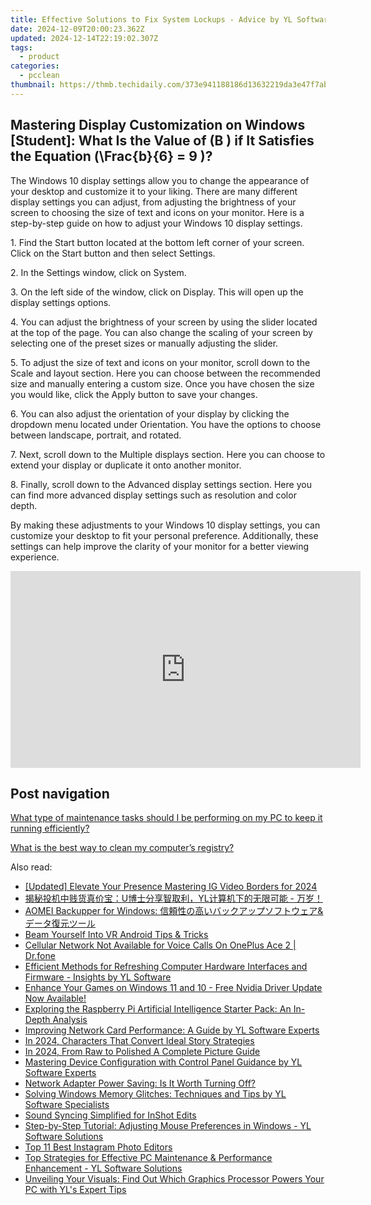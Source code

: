 ```yaml
---
title: Effective Solutions to Fix System Lockups - Advice by YL Software Experts
date: 2024-12-09T20:00:23.362Z
updated: 2024-12-14T22:19:02.307Z
tags:
  - product
categories:
  - pcclean
thumbnail: https://thmb.techidaily.com/373e941188186d13632219da3e47f7abbbca0219b54bda87cf17f37c772479ac.JPG
---
```


## Mastering Display Customization on Windows [Student]: What Is the Value of \(B \) if It Satisfies the Equation \(\Frac{b}{6} = 9 \)?

The Windows 10 display settings allow you to change the appearance of your desktop and customize it to your liking. There are many different display settings you can adjust, from adjusting the brightness of your screen to choosing the size of text and icons on your monitor. Here is a step-by-step guide on how to adjust your Windows 10 display settings. 

1\. Find the Start button located at the bottom left corner of your screen. Click on the Start button and then select Settings.

2\. In the Settings window, click on System.

3\. On the left side of the window, click on Display. This will open up the display settings options. 

4\. You can adjust the brightness of your screen by using the slider located at the top of the page. You can also change the scaling of your screen by selecting one of the preset sizes or manually adjusting the slider.

5\. To adjust the size of text and icons on your monitor, scroll down to the Scale and layout section. Here you can choose between the recommended size and manually entering a custom size. Once you have chosen the size you would like, click the Apply button to save your changes.

6\. You can also adjust the orientation of your display by clicking the dropdown menu located under Orientation. You have the options to choose between landscape, portrait, and rotated.

7\. Next, scroll down to the Multiple displays section. Here you can choose to extend your display or duplicate it onto another monitor.

8\. Finally, scroll down to the Advanced display settings section. Here you can find more advanced display settings such as resolution and color depth. 

By making these adjustments to your Windows 10 display settings, you can customize your desktop to fit your personal preference. Additionally, these settings can help improve the clarity of your monitor for a better viewing experience.

<!-- affiliate ads begin -->
<iframe width="560" height="315" src="https://www.youtube.com/embed/LW6wNx3XAj8?si=VaIuFIIx8MM_RhUR" title="YouTube video player" frameborder="0" allow="accelerometer; autoplay; clipboard-write; encrypted-media; gyroscope; picture-in-picture; web-share" referrerpolicy="strict-origin-when-cross-origin" allowfullscreen></iframe>
<!-- affiliate ads end -->

## Post navigation

[What type of maintenance tasks should I be performing on my PC to keep it running efficiently?](https://tools.techidaily.com/pcclean/products/)

[What is the best way to clean my computer’s registry?](https://tools.techidaily.com/pcclean/products/)

<ins class="adsbygoogle"
     style="display:block"
     data-ad-format="autorelaxed"
     data-ad-client="ca-pub-7571918770474297"
     data-ad-slot="1223367746"></ins>

<ins class="adsbygoogle"
     style="display:block"
     data-ad-client="ca-pub-7571918770474297"
     data-ad-slot="8358498916"
     data-ad-format="auto"
     data-full-width-responsive="true"></ins>

<span class="atpl-alsoreadstyle">Also read:</span>
<div><ul>
<li><a href="https://instagram-video-recordings.techidaily.com/updated-elevate-your-presence-mastering-ig-video-borders-for-2024/"><u>[Updated] Elevate Your Presence Mastering IG Video Borders for 2024</u></a></li>
<li><a href="https://win-updates.techidaily.com/uyl/"><u>揭秘投机中贱货真价宝：U博士分享智取利，YL计算机下的无限可能 - 万岁！</u></a></li>
<li><a href="https://solve-info.techidaily.com/aomei-backupper-for-windows-and/"><u>AOMEI Backupper for Windows: 信頼性の高いバックアップソフトウェア&データ復元ツール</u></a></li>
<li><a href="https://extra-information.techidaily.com/beam-yourself-into-vr-android-tips-and-tricks/"><u>Beam Yourself Into VR Android Tips & Tricks</u></a></li>
<li><a href="https://howto.techidaily.com/cellular-network-not-available-for-voice-calls-on-oneplus-ace-2-drfone-by-drfone-fix-android-problems-fix-android-problems/"><u>Cellular Network Not Available for Voice Calls On OnePlus Ace 2 | Dr.fone</u></a></li>
<li><a href="https://win-updates.techidaily.com/efficient-methods-for-refreshing-computer-hardware-interfaces-and-firmware-insights-by-yl-software/"><u>Efficient Methods for Refreshing Computer Hardware Interfaces and Firmware - Insights by YL Software</u></a></li>
<li><a href="https://driver-download.techidaily.com/enhance-your-games-on-windows-11-and-10-free-nvidia-driver-update-now-available/"><u>Enhance Your Games on Windows 11 and 10 - Free Nvidia Driver Update Now Available!</u></a></li>
<li><a href="https://hardware-reviews.techidaily.com/exploring-the-raspberry-pi-artificial-intelligence-starter-pack-an-in-depth-analysis/"><u>Exploring the Raspberry Pi Artificial Intelligence Starter Pack: An In-Depth Analysis</u></a></li>
<li><a href="https://win-updates.techidaily.com/improving-network-card-performance-a-guide-by-yl-software-experts/"><u>Improving Network Card Performance: A Guide by YL Software Experts</u></a></li>
<li><a href="https://youtube-docs.techidaily.com/24-characters-that-convert-ideal-story-strategies/"><u>In 2024, Characters That Convert Ideal Story Strategies</u></a></li>
<li><a href="https://fox-info.techidaily.com/in-2024-from-raw-to-polished-a-complete-picture-guide/"><u>In 2024, From Raw to Polished A Complete Picture Guide</u></a></li>
<li><a href="https://win-updates.techidaily.com/mastering-device-configuration-with-control-panel-guidance-by-yl-software-experts/"><u>Mastering Device Configuration with Control Panel Guidance by YL Software Experts</u></a></li>
<li><a href="https://win-updates.techidaily.com/network-adapter-power-saving-is-it-worth-turning-off/"><u>Network Adapter Power Saving: Is It Worth Turning Off?</u></a></li>
<li><a href="https://win-updates.techidaily.com/solving-windows-memory-glitches-techniques-and-tips-by-yl-software-specialists/"><u>Solving Windows Memory Glitches: Techniques and Tips by YL Software Specialists</u></a></li>
<li><a href="https://extra-tips.techidaily.com/sound-syncing-simplified-for-inshot-edits/"><u>Sound Syncing Simplified for InShot Edits</u></a></li>
<li><a href="https://win-updates.techidaily.com/step-by-step-tutorial-adjusting-mouse-preferences-in-windows-yl-software-solutions/"><u>Step-by-Step Tutorial: Adjusting Mouse Preferences in Windows - YL Software Solutions</u></a></li>
<li><a href="https://instagram-videos.techidaily.com/top-11-best-instagram-photo-editors/"><u>Top 11 Best Instagram Photo Editors</u></a></li>
<li><a href="https://win-updates.techidaily.com/top-strategies-for-effective-pc-maintenance-and-performance-enhancement-yl-software-solutions/"><u>Top Strategies for Effective PC Maintenance & Performance Enhancement - YL Software Solutions</u></a></li>
<li><a href="https://win-updates.techidaily.com/unveiling-your-visuals-find-out-which-graphics-processor-powers-your-pc-with-yls-expert-tips/"><u>Unveiling Your Visuals: Find Out Which Graphics Processor Powers Your PC with YL's Expert Tips</u></a></li>
</ul></div>

